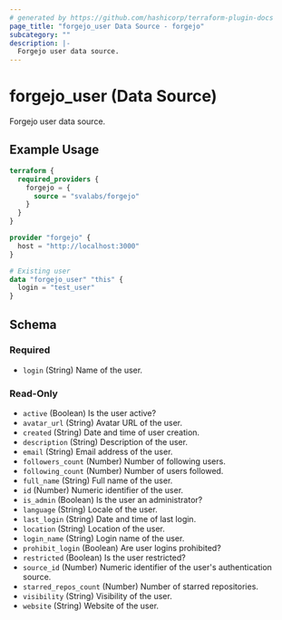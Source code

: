 ```yaml
---
# generated by https://github.com/hashicorp/terraform-plugin-docs
page_title: "forgejo_user Data Source - forgejo"
subcategory: ""
description: |-
  Forgejo user data source.
---
```


# forgejo_user (Data Source)

Forgejo user data source.

## Example Usage

```terraform
terraform {
  required_providers {
    forgejo = {
      source = "svalabs/forgejo"
    }
  }
}

provider "forgejo" {
  host = "http://localhost:3000"
}

# Existing user
data "forgejo_user" "this" {
  login = "test_user"
}
```

<!-- schema generated by tfplugindocs -->
## Schema

### Required

- `login` (String) Name of the user.

### Read-Only

- `active` (Boolean) Is the user active?
- `avatar_url` (String) Avatar URL of the user.
- `created` (String) Date and time of user creation.
- `description` (String) Description of the user.
- `email` (String) Email address of the user.
- `followers_count` (Number) Number of following users.
- `following_count` (Number) Number of users followed.
- `full_name` (String) Full name of the user.
- `id` (Number) Numeric identifier of the user.
- `is_admin` (Boolean) Is the user an administrator?
- `language` (String) Locale of the user.
- `last_login` (String) Date and time of last login.
- `location` (String) Location of the user.
- `login_name` (String) Login name of the user.
- `prohibit_login` (Boolean) Are user logins prohibited?
- `restricted` (Boolean) Is the user restricted?
- `source_id` (Number) Numeric identifier of the user's authentication source.
- `starred_repos_count` (Number) Number of starred repositories.
- `visibility` (String) Visibility of the user.
- `website` (String) Website of the user.
